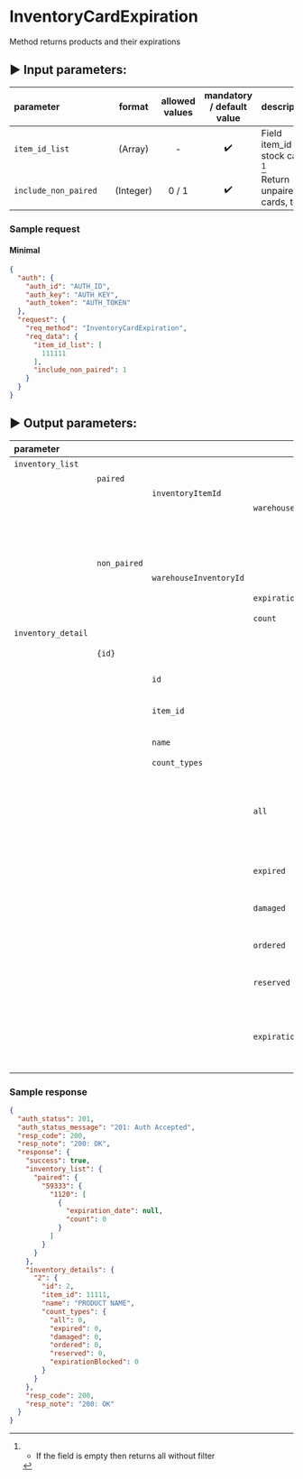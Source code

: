 # InventoryCardExpiration

Method returns products and their expirations

## :arrow_forward: Input parameters:

| parameter            |     |  format   | allowed values | mandatory / default value | description                       |
|:---------------------|:----|:---------:|:--------------:|:-------------------------:|:----------------------------------|
| `item_id_list`       |     |  (Array)  |       -        |    :heavy_check_mark:     | Field item_id of stock cards [^1] |
| `include_non_paired` |     | (Integer) |     0 / 1      |    :heavy_check_mark:     | Return unpaired cards, too        |

### Sample request

#### Minimal

```json
{
  "auth": {
    "auth_id": "AUTH_ID",
    "auth_key": "AUTH_KEY",
    "auth_token": "AUTH_TOKEN"
  },
  "request": {
    "req_method": "InventoryCardExpiration",
    "req_data": {
      "item_id_list": [
        111111
      ],
      "include_non_paired": 1
    }
  }
}
```

## :arrow_forward: Output parameters:

| parameter          |              |                        |                        |                   |  format   | description                                                         |
|:-------------------|:-------------|:-----------------------|:-----------------------|:------------------|:---------:|:--------------------------------------------------------------------|
| `inventory_list`   |              |                        |                        |                   | (Object)  |                                                                     |
|                    | `paired`     |                        |                        |                   | (Object)  |                                                                     |
|                    |              | `inventoryItemId`      |                        |                   | (Object)  |                                                                     |
|                    |              |                        | `warehouseInventoryId` |                   | (Object)  |                                                                     |
|                    |              |                        |                        | `expiration_date` | (String)  | Expiration date                                                     |
|                    |              |                        |                        | `count `          | (Integer) | quantity                                                            |
|                    | `non_paired` |                        |                        |                   | (Object)  |                                                                     |
|                    |              | `warehouseInventoryId` |                        |                   | (Object)  |                                                                     |
|                    |              |                        | `expiration_date`      |                   | (String)  | Expiration date                                                     |
|                    |              |                        | `count `               |                   | (Integer) | quantity                                                            |
| `inventory_detail` |              |                        |                        |                   | (Object)  |                                                                     |
|                    | `{id}`       |                        |                        |                   | (Object)  | inventory ID                                                                    |
|                    |              | `id`                   |                        |                   | (Integer) | inventory ID                                                        |
|                    |              | `item_id`              |                        |                   | (Integer) | Item ID form your shop                                              |
|                    |              | `name`                 |                        |                   | (String)  | Product Name                                                        |
|                    |              | `count_types`          |                        |                   | (Object)  |                                                                     |
|                    |              |                        | `all`                  |                   | (Integer) | Quantity of all items physically on stock (for accounting purposes) |
|                    |              |                        | `expired`              |                   | (Integer) | Quantity of expired items                                           |
|                    |              |                        | `damaged`              |                   | (Integer) | Quantity of damaged items                                           |
|                    |              |                        | `ordered`              |                   | (Integer) | Quantity of ordered items                                           |
|                    |              |                        | `reserved`             |                   | (Integer) | Quantity of reserved items                                          |
|                    |              |                        | `expirationBlocked`    |                   | (Integer) | Quantity of blocked items by expiration, but not expired yet        |

### Sample response

```json
{
  "auth_status": 201,
  "auth_status_message": "201: Auth Accepted",
  "resp_code": 200,
  "resp_note": "200: OK",
  "response": {
    "success": true,
    "inventory_list": {
      "paired": {
        "59333": {
          "1120": [
            {
              "expiration_date": null,
              "count": 0
            }
          ]
        }
      }
    },
    "inventory_details": {
      "2": {
        "id": 2,
        "item_id": 11111,
        "name": "PRODUCT NAME",
        "count_types": {
          "all": 0,
          "expired": 0,
          "damaged": 0,
          "ordered": 0,
          "reserved": 0,
          "expirationBlocked": 0
        }
      }
    },
    "resp_code": 200,
    "resp_note": "200: OK"
  }
}
```

[^1]: - If the field is empty then returns all without filter